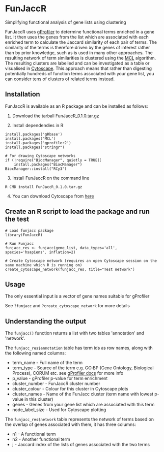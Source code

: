 # FunJaccR
Simplifying functional analysis of gene lists using clustering

FunJaccR uses [gProfiler](https://doi.org/10.1093/nar/gkad347) to determine functional terms enriched in a gene list. It then uses the genes from the list which are associated with each enriched term to 
calculate the Jaccard similarity of each pair of terms. The similarity of the terms is therefore driven by the genes of interest rather than by prior knowledge, such as is used in many other approaches.
The resulting network of term similarities is clustered using the [MCL](https://doi.org/10.1093/nar/30.7.1575) algorithm. The resulting clusters are labelled and can be investigated as a table or visualised in [Cytoscape](https://doi.org/10.1101/gr.1239303). 
This approach means that rather than digesting potentially hundreds of function terms associated with your gene list, you can consider tens of clusters of related terms instead.

## Installation

FunJaccR is available as an R package and can be installed as follows:

1. Download the tarball FunJaccR_0.1.0.tar.gz

2. Install dependendies in R

```
install.packages('gRbase')
install.packages('MCL')
install.packages('gprofiler2')
install.packages("stringr")

# For drawing Cytoscape networks
if (!require("BiocManager", quietly = TRUE))
    install.packages("BiocManager")
BiocManager::install("RCy3")
```

3. Install FunJaccR on the command line
   
`R CMD install FunJaccR_0.1.0.tar.gz`

4. You can download Cytoscape from [here](https://cytoscape.org/download.html)

## Create an R script to load the package and run the test

```
# Load funjacc package
library(FunJaccR)

# Run Funjacc
funjacc_res <- funjacc(gene_list, data_types='all', species='hsapiens', inflation=2)

# Create Cytoscape network (requires an open Cytoscape session on the same machine which R is running on)
create_cytoscape_network(funjacc_res, title="Test network")
```

## Usage

The only essential input is a vector of gene names suitable for gProfiler

See `?funjacc` and `?create_cytoscape_network` for more details

## Understanding the output

The `funjacc()` function returns a list with two tables 'annotation' and 'network'.

The `funjacc_res$annotation` table has term ids as row names, along with the following named columns:

* term_name - Full name of the term
* term_type - Source of the term e.g. GO:BP (Gene Ontology, Biological Process), CORUM etc. see [gProfiler docs](https://biit.cs.ut.ee/gprofiler/page/docs) for more info
* p_value - gProfiler p-value for term enrichment 
* cluster_number - FunJaccR cluster number
* cluster_colour - Colour for this cluster in Cytoscape plots
* cluster_names - Name of the FunJacc cluster (term name with lowest p-value in this cluster)
* genes - Genes from your gene list which are associated with this term
* node_label_size - Used for Cytoscape plotting

The `funjacc_res$network` table represents the network of terms based on the overlap of genes associated with them, it has three columns:

* n1 - A functional term
* n2 - Another functional term
* j - Jaccard index of the lists of genes associated with the two terms
